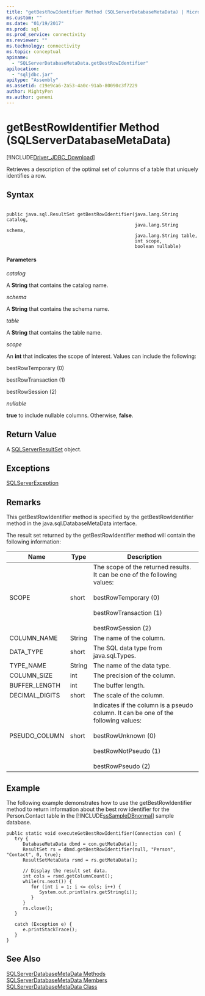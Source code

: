 ```yaml
---
title: "getBestRowIdentifier Method (SQLServerDatabaseMetaData) | Microsoft Docs"
ms.custom: ""
ms.date: "01/19/2017"
ms.prod: sql
ms.prod_service: connectivity
ms.reviewer: ""
ms.technology: connectivity
ms.topic: conceptual
apiname: 
  - "SQLServerDatabaseMetaData.getBestRowIdentifier"
apilocation: 
  - "sqljdbc.jar"
apitype: "Assembly"
ms.assetid: c19e9ca6-2a53-4a0c-91ab-80090c3f7229
author: MightyPen
ms.author: genemi
---
```

# getBestRowIdentifier Method (SQLServerDatabaseMetaData)
[!INCLUDE[Driver_JDBC_Download](../../../includes/driver_jdbc_download.md)]

  Retrieves a description of the optimal set of columns of a table that uniquely identifies a row.  
  
## Syntax  
  
```  
  
public java.sql.ResultSet getBestRowIdentifier(java.lang.String catalog,  
                                               java.lang.String schema,  
                                               java.lang.String table,  
                                               int scope,  
                                               boolean nullable)  
```  
  
#### Parameters  
 *catalog*  
  
 A **String** that contains the catalog name.  
  
 *schema*  
  
 A **String** that contains the schema name.  
  
 *table*  
  
 A **String** that contains the table name.  
  
 *scope*  
  
 An **int** that indicates the scope of interest. Values can include the following:  
  
 bestRowTemporary (0)  
  
 bestRowTransaction (1)  
  
 bestRowSession (2)  
  
 *nullable*  
  
 **true** to include nullable columns. Otherwise, **false**.  
  
## Return Value  
 A [SQLServerResultSet](../../../connect/jdbc/reference/sqlserverresultset-class.md) object.  
  
## Exceptions  
 [SQLServerException](../../../connect/jdbc/reference/sqlserverexception-class.md)  
  
## Remarks  
 This getBestRowIdentifier method is specified by the getBestRowIdentifier method in the java.sql.DatabaseMetaData interface.  
  
 The result set returned by the getBestRowIdentifier method will contain the following information:  
  
|Name|Type|Description|  
|----------|----------|-----------------|  
|SCOPE|short|The scope of the returned results. It can be one of the following values:<br /><br /> bestRowTemporary (0)<br /><br /> bestRowTransaction (1)<br /><br /> bestRowSession (2)|  
|COLUMN_NAME|String|The name of the column.|  
|DATA_TYPE|short|The SQL data type from java.sql.Types.|  
|TYPE_NAME|String|The name of the data type.|  
|COLUMN_SIZE|int|The precision of the column.|  
|BUFFER_LENGTH|int|The buffer length.|  
|DECIMAL_DIGITS|short|The scale of the column.|  
|PSEUDO_COLUMN|short|Indicates if the column is a pseudo column. It can be one of the following values:<br /><br /> bestRowUnknown (0)<br /><br /> bestRowNotPseudo (1)<br /><br /> bestRowPseudo (2)|  
  
## Example  
 The following example demonstrates how to use the getBestRowIdentifier method to return information about the best row identifier for the Person.Contact table in the [!INCLUDE[ssSampleDBnormal](../../../includes/sssampledbnormal_md.md)] sample database.  
  
```  
public static void executeGetBestRowIdentifier(Connection con) {  
   try {  
      DatabaseMetaData dbmd = con.getMetaData();  
      ResultSet rs = dbmd.getBestRowIdentifier(null, "Person", "Contact", 0, true);  
      ResultSetMetaData rsmd = rs.getMetaData();  
  
      // Display the result set data.  
      int cols = rsmd.getColumnCount();  
      while(rs.next()) {  
         for (int i = 1; i <= cols; i++) {  
            System.out.println(rs.getString(i));  
         }  
      }  
      rs.close();  
   }  
  
   catch (Exception e) {  
      e.printStackTrace();  
   }  
}  
```  
  
## See Also  
 [SQLServerDatabaseMetaData Methods](../../../connect/jdbc/reference/sqlserverdatabasemetadata-methods.md)   
 [SQLServerDatabaseMetaData Members](../../../connect/jdbc/reference/sqlserverdatabasemetadata-members.md)   
 [SQLServerDatabaseMetaData Class](../../../connect/jdbc/reference/sqlserverdatabasemetadata-class.md)  
  
  
